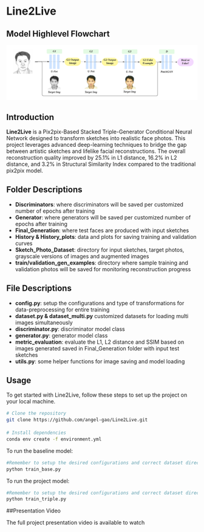 # Line2Live

## Model Highlevel Flowchart
![Line2Live Model Architecture](https://github.com/angel-gao/Line2Live/blob/main/projectModelFC.png)

## Introduction

**Line2Live** is a Pix2pix-Based Stacked Triple-Generator Conditional Neural Network designed to transform sketches into realistic face photos. This project leverages advanced deep-learning techniques to bridge the gap between artistic sketches and lifelike facial reconstructions. The overall reconstruction quality improved by 25.1% in L1 distance, 16.2% in L2 distance, and 3.2% in Structural Similarity Index compared to the traditional pix2pix model. 

## Folder Descriptions

- **Discriminators**: where discriminators will be saved per customized number of epochs after training
- **Generator**: where generators will be saved per customized number of epochs after training
- **Final_Generation**: where test faces are produced with input sketches 
- **History & History_plots**: data and plots for saving training and validation curves
- **Sketch_Photo_Dataset**: directory for input sketches, target photos, grayscale versions of images and augmented images
- **train/validation_gen_examples**: directory where sample training and validation photos will be saved for monitoring reconstruction progress

## File Descriptions
- **config.py**: setup the configurations and type of transformations for data-preprocessing for entire training
- **dataset.py & dataset_multi.py** customized datasets for loading multi images simultaneously
- **discriminator.py**: discriminator model class
- **generator.py**: generator model class
- **metric_evaluation**: evaluate the L1, L2 distance and SSIM based on images generated saved in Final_Generation folder with input test sketches
- **utils.py**: some helper functions for image saving and model loading

## Usage

To get started with Line2Live, follow these steps to set up the project on your local machine.

```bash
# Clone the repository
git clone https://github.com/angel-gao/Line2Live.git

# Install dependencies
conda env create -f environment.yml
```

To run the baseline model: 
```bash
#Remember to setup the desired configurations and correct dataset directory
python train_base.py
```

To run the project model: 
```bash
#Remember to setup the desired configurations and correct dataset directory
python train_triple.py
```

##Presentation Video

The full project presentation video is available to watch 



